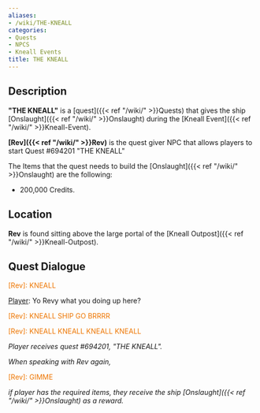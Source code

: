 ```yaml
---
aliases:
- /wiki/THE-KNEALL
categories:
- Quests
- NPCS
- Kneall Events
title: THE KNEALL
---
```


## Description

**"THE KNEALL"** is a [quest]({{< ref "/wiki/" >}}Quests) that gives the ship [Onslaught]({{< ref "/wiki/" >}}Onslaught) during the [Kneall Event]({{< ref "/wiki/" >}}Kneall-Event).

**[Rev]({{< ref "/wiki/" >}}Rev)** is the quest giver NPC that allows players to start Quest #694201 "THE KNEALL"

The Items that the quest needs to build the [Onslaught]({{< ref "/wiki/" >}}Onslaught) are the following:

- 200,000 Credits.

## Location

**Rev** is found sitting above the large portal of the [Kneall Outpost]({{< ref "/wiki/" >}}Kneall-Outpost).

## Quest Dialogue 

<span style="color:#ee7600">[Rev]: KNEALL</span>

[Player]: Yo Revy what you doing up here?

<span style="color:#ee7600">[Rev]: KNEALL SHIP GO BRRRR</span>

[Player]: ...

<span style="color:#ee7600">[Rev]: KNEALL KNEALL KNEALL KNEALL </span>

_Player receives quest #694201, "THE KNEALL"._

_When speaking with Rev again,_

<span style="color:#ee7600">[Rev]: GIMME</span>

[Player]: WOOOOOOOOOO!

_if player has the required items, they receive the ship [Onslaught]({{< ref "/wiki/" >}}Onslaught) as a reward._